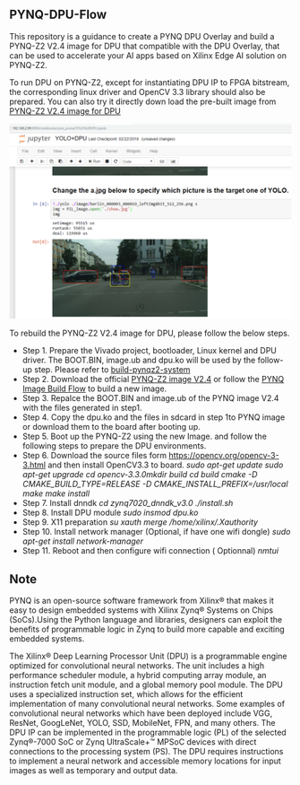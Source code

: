 ## PYNQ-DPU-Flow

This repository is a guidance to create a PYNQ DPU Overlay and build a PYNQ-Z2 V2.4 image for DPU that compatible with the DPU Overlay, that can be used to accelerate your AI apps based on Xilinx Edge AI solution on PYNQ-Z2.

To run DPU on PYNQ-Z2, except for instantiating DPU IP to FPGA bitstream, the corresponding linux driver and OpenCV 3.3 library should also be prepared. You can also try it directly down load the pre-built image from [PYNQ-Z2 V2.4 image for DPU](https://pan.baidu.com/s/1gOJaoJJ8z2jf-BaLklID3Q)

![](images/PYNQ_DPU_YOLO.PNG)

To rebuild the PYNQ-Z2 V2.4 image for DPU, please follow the below steps.

* Step 1. Prepare the Vivado project, bootloader, Linux kernel and DPU driver. The BOOT.BIN, image.ub and dpu.ko will be used by the follow-up step. Please refer to [build-pynqz2-system](https://github.com/xupsh/dnndk3.0-pynqz2/blob/master/build-pynqz2-system.md)
* Step 2. Download the official [PYNQ-Z2 image V2.4](http://www.pynq.io/board.html) or follow the [PYNQ Image Build Flow](https://github.com/Xilinx/PYNQ/tree/master/sdbuild) to build a new image.
* Step 3. Repalce the BOOT.BIN and image.ub of the PYNQ image V2.4 with the files generated in step1. 
* Step 4. Copy the dpu.ko and the files in sdcard in step 1to PYNQ image or download them to the board after booting up. 
* Step 5. Boot up the PYNQ-Z2 using the new Image. and follow the following steps to prepare the DPU environments.
* Step 6. Download the source files form https://opencv.org/opencv-3-3.html and then install OpenCV3.3 to board. 
*sudo apt-get update
sudo apt-get upgrade
cd opencv-3.3.0mkdir build
cd build
cmake -D CMAKE_BUILD_TYPE=RELEASE -D CMAKE_INSTALL_PREFIX=/usr/local
make
make install*
* Step 7. Install dnndk
*cd zynq7020_dnndk_v3.0
./install.sh*
* Step 8. Install DPU module
*sudo insmod dpu.ko*
* Step 9. X11 preparation
*su
xauth merge /home/xilinx/.Xauthority*
* Step 10. Install network manager (Optional, if have one wifi dongle)
*sudo apt-get install network-manager*
* Step 11. Reboot and then configure wifi connection ( Optionnal)
*nmtui*




## Note

PYNQ is an open-source software framework from Xilinx® that makes it easy to design embedded systems with Xilinx Zynq® Systems on Chips (SoCs).Using the Python language and libraries, designers can exploit the benefits of programmable logic in Zynq to build more capable and exciting embedded systems.

The Xilinx® Deep Learning Processor Unit (DPU) is a programmable engine optimized for convolutional neural networks. The unit includes a high performance scheduler module, a hybrid computing array module, an instruction fetch unit module, and a global memory pool module. The DPU uses a specialized instruction set, which allows for the efficient implementation of many convolutional neural networks. Some examples of convolutional neural networks which have been deployed include VGG, ResNet, GoogLeNet, YOLO, SSD, MobileNet, FPN, and many others. The DPU IP can be implemented in the programmable logic (PL) of the selected Zynq®-7000 SoC or Zynq UltraScale+™ MPSoC devices with direct connections to the processing system (PS). The DPU requires instructions to implement a neural network and accessible memory locations for input images as well as temporary and output data. 